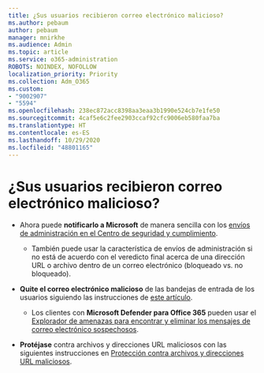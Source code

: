 ```yaml
---
title: ¿Sus usuarios recibieron correo electrónico malicioso?
ms.author: pebaum
author: pebaum
manager: mnirkhe
ms.audience: Admin
ms.topic: article
ms.service: o365-administration
ROBOTS: NOINDEX, NOFOLLOW
localization_priority: Priority
ms.collection: Adm_O365
ms.custom:
- "9002907"
- "5594"
ms.openlocfilehash: 238ec872acc8398aa3eaa3b1990e524cb7e1fe50
ms.sourcegitcommit: 4caf5e6c2fee2903ccaf92cfc9006eb580faa7ba
ms.translationtype: HT
ms.contentlocale: es-ES
ms.lasthandoff: 10/29/2020
ms.locfileid: "48801165"
---
```

# <a name="did-your-users-receive-malicious-email"></a>¿Sus usuarios recibieron correo electrónico malicioso?

- Ahora puede **notificarlo a Microsoft** de manera sencilla con los [envíos de administración en el Centro de seguridad y cumplimiento](https://protection.office.com/reportsubmission). 

    - También puede usar la característica de envíos de administración si no está de acuerdo con el veredicto final acerca de una dirección URL o archivo dentro de un correo electrónico (bloqueado vs. no bloqueado).

- **Quite el correo electrónico malicioso** de las bandejas de entrada de los usuarios siguiendo las instrucciones de [este artículo](https://docs.microsoft.com/microsoft-365/compliance/search-for-and-delete-messages-in-your-organization?view=o365-worldwide#more-information). 

    - Los clientes con **Microsoft Defender para Office 365** pueden usar el [Explorador de amenazas para encontrar y eliminar los mensajes de correo electrónico sospechosos](https://docs.microsoft.com/microsoft-365/security/office-365-security/investigate-malicious-email-that-was-delivered?view=o365-worldwide#find-and-delete-suspicious-email-that-was-delivered).

- **Protéjase** contra archivos y direcciones URL maliciosos con las siguientes instrucciones en [Protección contra archivos y direcciones URL maliciosos](https://docs.microsoft.com/microsoft-365/security/office-365-security/protect-against-threats?view=o365-worldwide#part-2---protection-from-malicious-urls-and-files).
